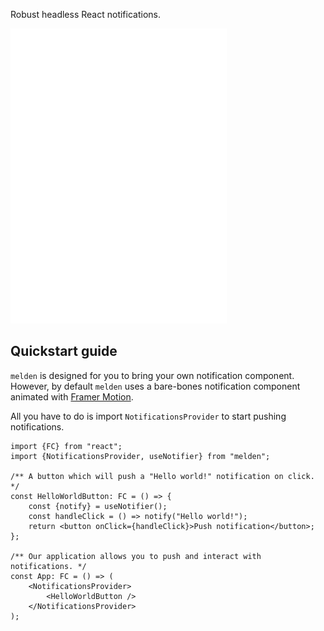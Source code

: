 Robust headless React notifications.

![Notifications in action](https://github.com/hahanein/melden/raw/main/recording.webp)

## Quickstart guide

`melden` is designed for you to bring your own notification component.
However, by default `melden` uses a bare-bones notification component animated with [Framer Motion](https://www.framer.com/motion/).

All you have to do is import `NotificationsProvider` to start pushing notifications.

```tsx
import {FC} from "react";
import {NotificationsProvider, useNotifier} from "melden";

/** A button which will push a "Hello world!" notification on click. */
const HelloWorldButton: FC = () => {
	const {notify} = useNotifier();
	const handleClick = () => notify("Hello world!");
	return <button onClick={handleClick}>Push notification</button>;
};

/** Our application allows you to push and interact with notifications. */
const App: FC = () => (
	<NotificationsProvider>
		<HelloWorldButton />
	</NotificationsProvider>
);
```
